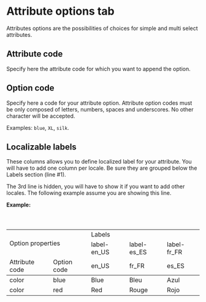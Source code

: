 # Attribute options tab

Attributes options are the possibilities of choices for simple and multi select attributes.

## Attribute code
Specify here the attribute code for which you want to append the option.

## Option code
Specify here a code for your attribute option. Attribute option codes must be only composed of letters, numbers, spaces and underscores. No other character will be accepted.

Examples: `blue`, `XL`, `silk`.

## Localizable labels

These columns allows you to define localized label for your attribute. You will have to add one column per locale. Be sure they are grouped below the Labels section (line #1).

The 3rd line is hidden, you will have to show it if you want to add other locales. The following example assume you are showing this line.

**Example:**
<table>
<header>
<tr><td rowspan="2" colspan="2">Option properties</td>
<td colspan="3">Labels</td></tr>
<tr>
<td>label-en_US</td>
<td>label-es_ES</td>
<td>label-fr_FR</td>
</tr>
<tr>
<td>Attribute code</td><td>Option code</td><td>en_US</td><td>fr_FR</td><td>es_ES</td></tr>
</header>
<tbody>
<tr>
<td>color</td>
<td>blue</td>
<td>Blue</td>
<td>Bleu</td>
<td>Azul</td>
</tr>
<tr>
<td>color</td>
<td>red</td>
<td>Red</td>
<td>Rouge</td>
<td>Rojo</td>
</tr>
</tbody>
</table>

